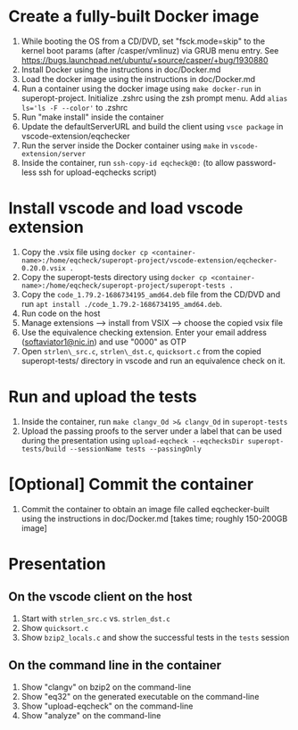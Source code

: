 # Create a fully-built Docker image

1. While booting the OS from a CD/DVD, set "fsck.mode=skip" to the kernel boot params (after /casper/vmlinuz) via GRUB menu entry. See https://bugs.launchpad.net/ubuntu/+source/casper/+bug/1930880
2. Install Docker using the instructions in doc/Docker.md
3. Load the docker image using the instructions in doc/Docker.md
4. Run a container using the docker image using `make docker-run` in superopt-project. Initialize .zshrc using the zsh prompt menu. Add `alias ls='ls -F --color'` to .zshrc
5. Run "make install" inside the container
6. Update the defaultServerURL and build the client using `vsce package` in vscode-extension/eqchecker
7. Run the server inside the Docker container using `make` in `vscode-extension/server`
8. Inside the container, run `ssh-copy-id eqcheck@0:` (to allow password-less ssh for upload-eqchecks script)

# Install vscode and load vscode extension

1. Copy the .vsix file using `docker cp <container-name>:/home/eqcheck/superopt-project/vscode-extension/eqchecker-0.20.0.vsix .`
2. Copy the superopt-tests directory using `docker cp <container-name>:/home/eqcheck/superopt-project/superopt-tests .`
3. Copy the `code_1.79.2-1686734195_amd64.deb` file from the CD/DVD and run `apt install ./code_1.79.2-1686734195_amd64.deb`.
4. Run code on the host
5. Manage extensions --> install from VSIX --> choose the copied vsix file
6. Use the equivalence checking extension.  Enter your email address (softaviator1@nic.in) and use "0000" as OTP
7. Open `strlen\_src.c`, `strlen\_dst.c`, `quicksort.c` from the copied superopt-tests/ directory in vscode and run an equivalence check on it.

# Run and upload the tests
1. Inside the container, run `make clangv_Od >& clangv_Od` in `superopt-tests`
2. Upload the passing proofs to the server under a label that can be used during the presentation using `upload-eqcheck --eqchecksDir superopt-tests/build --sessionName tests --passingOnly`

# [Optional] Commit the container
1. Commit the container to obtain an image file called eqchecker-built using the instructions in doc/Docker.md [takes time; roughly 150-200GB image]

# Presentation

## On the vscode client on the host
1. Start with `strlen_src.c` vs. `strlen_dst.c`
2. Show `quicksort.c`
3. Show `bzip2_locals.c` and show the successful tests in the `tests` session

## On the command line in the container
1. Show "clangv" on bzip2 on the command-line
2. Show "eq32" on the generated executable on the command-line
3. Show "upload-eqcheck" on the command-line
4. Show "analyze" on the command-line
